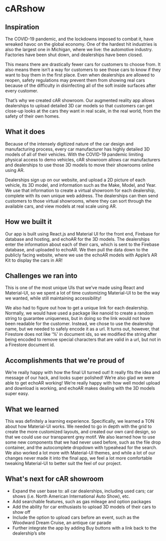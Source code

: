 # cARshow
## Inspiration

The COVID-19 pandemic, and the lockdowns imposed to combat it, have wreaked havoc on the global economy. One of the hardest hit industries is also the largest one in Michigan, where we live: the automotive industry. Factories have been shut down, and dealerships have been closed. 

This means there are drastically fewer cars for customers to choose from. It also means there isn’t a way for customers to see those cars to know if they want to buy them in the first place. Even when dealerships are allowed to reopen, safety regulations may prevent them from showing real cars because of the difficulty in disinfecting all of the soft inside surfaces after every customer.

That’s why we created cAR showroom. Our augmented reality app allows dealerships to upload detailed 3D car models so that customers can get close-up looks at the cars they want in real scale, in the real world, from the safety of their own homes.

## What it does

Because of the intensely digitized nature of the car design and manufacturing process, every car manufacturer has highly detailed 3D models of all of their vehicles. With the COVID-19 pandemic limiting physical access to demo vehicles, cAR showroom allows car manufacturers and dealerships to use those 3D models to move their showrooms online using AR.

Dealerships sign up on our website, and upload a 2D picture of each vehicle, its 3D model, and information such as the Make, Model, and Year. We use that information to create a virtual showroom for each dealership, complete with its own unique web address. The dealerships can then send customers to those virtual showrooms, where they can sort through the available cars, and view models at real scale using AR.

## How we built it

Our app is built using React.js and Material UI for the front end, Firebase for database and hosting, and echoAR for the 3D models. The dealerships enter the information about each of their cars, which is sent to the Firebase database, and uploaded to echoAR. We then pull the data down to the publicly facing website, where we use the echoAR models with Apple’s AR Kit to display the cars in AR!

## Challenges we ran into

This is one of the most unique UIs that we’ve made using React and Material-UI, so we spent a lot of time customizing Material-UI to be the way we wanted, while still maintaining accessibility!

We also had to figure out how to get a unique link for each dealership. Normally, we would have used a package like nanoid to create a random string to guarantee uniqueness, but in doing so the link would not have been readable for the customer. Instead, we chose to use the dealership name, but we needed to safely encode it as a url. It turns out, however, that Firestore does not like ‘%’ in document ids, so we modified the string after being encoded to remove special characters that are valid in a url, but not in a Firestore document id.

## Accomplishments that we're proud of

We’re really happy with how the final UI turned out! It really fits the idea and message of our hack, and looks super polished!
We’re also glad we were able to get echoAR working! We’re really happy with how well model upload and download is working, and echoAR makes dealing with the 3D models super easy.

## What we learned

This was definitely a learning experience. Specifically, we learned a TON about how Material-UI works. We needed to go in depth with the grid to create the more customized layouts, and created our own card design, so that we could use our transparent grey motif. We also learned how to use some new components that we had never used before, such as the file drop container, and the autocomplete dropdown with typeahead for the search. We also worked a lot more with Material-UI themes, and while a lot of our changes never made it into the final app, we feel a lot more comfortable tweaking Material-UI to better suit the feel of our project.

## What's next for cAR showroom

- Expand the user base to: all car dealerships, including used cars; car shows (i.e. North American International Auto Show), etc.
- Add searchable features, such as gas mileage and option packages
- Add the ability for car enthusiasts to upload 3D models of their cars to show off
- Include the option to upload cars before an event, such as the Woodward Dream Cruise, an antique car parade
- Further integrate the app by adding Buy buttons with a link back to the dealership’s site
